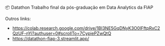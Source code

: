 📦 Datathon 
Trabalho final da pós-graduação em Data Analytics da FIAP

Outros links:

* https://colab.research.google.com/drive/1BI3NE5GqDNyK3O0lFftpRxC2QzUF-nYi?authuser=0#scrollTo=7CypiePZwQtQ
* https://datathon-fiap-3.streamlit.app/
